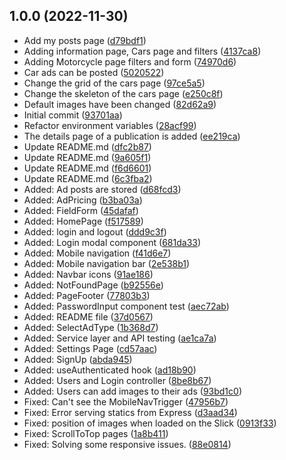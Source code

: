 ## 1.0.0 (2022-11-30)

* Add my posts page ([d79bdf1](https://github.com/emimudev/ecs/commit/d79bdf1))
* Adding information page, Cars page and filters ([4137ca8](https://github.com/emimudev/ecs/commit/4137ca8))
* Adding Motorcycle page filters and form ([74970d6](https://github.com/emimudev/ecs/commit/74970d6))
* Car ads can be posted ([5020522](https://github.com/emimudev/ecs/commit/5020522))
* Change the grid of the cars page ([97ce5a5](https://github.com/emimudev/ecs/commit/97ce5a5))
* Change the skeleton of the cars page ([e250c8f](https://github.com/emimudev/ecs/commit/e250c8f))
* Default images have been changed ([82d62a9](https://github.com/emimudev/ecs/commit/82d62a9))
* Initial commit ([93701aa](https://github.com/emimudev/ecs/commit/93701aa))
* Refactor environment variables ([28acf99](https://github.com/emimudev/ecs/commit/28acf99))
* The details page of a publication is added ([ee219ca](https://github.com/emimudev/ecs/commit/ee219ca))
* Update README.md ([dfc2b87](https://github.com/emimudev/ecs/commit/dfc2b87))
* Update README.md ([9a605f1](https://github.com/emimudev/ecs/commit/9a605f1))
* Update README.md ([f6d6601](https://github.com/emimudev/ecs/commit/f6d6601))
* Update README.md ([6c3fba2](https://github.com/emimudev/ecs/commit/6c3fba2))
* Added: Ad posts are stored ([d68fcd3](https://github.com/emimudev/ecs/commit/d68fcd3))
* Added: AdPricing ([b3ba03a](https://github.com/emimudev/ecs/commit/b3ba03a))
* Added: FieldForm ([45dafaf](https://github.com/emimudev/ecs/commit/45dafaf))
* Added: HomePage ([f517589](https://github.com/emimudev/ecs/commit/f517589))
* Added: login and logout ([ddd9c3f](https://github.com/emimudev/ecs/commit/ddd9c3f))
* Added: Login modal component ([681da33](https://github.com/emimudev/ecs/commit/681da33))
* Added: Mobile navigation ([f41d6e7](https://github.com/emimudev/ecs/commit/f41d6e7))
* Added: Mobile navigation bar ([2e538b1](https://github.com/emimudev/ecs/commit/2e538b1))
* Added: Navbar icons ([91ae186](https://github.com/emimudev/ecs/commit/91ae186))
* Added: NotFoundPage ([b92556e](https://github.com/emimudev/ecs/commit/b92556e))
* Added: PageFooter ([77803b3](https://github.com/emimudev/ecs/commit/77803b3))
* Added: PasswordInput component test ([aec72ab](https://github.com/emimudev/ecs/commit/aec72ab))
* Added: README file ([37d0567](https://github.com/emimudev/ecs/commit/37d0567))
* Added: SelectAdType ([1b368d7](https://github.com/emimudev/ecs/commit/1b368d7))
* Added: Service layer and API testing ([ae1ca7a](https://github.com/emimudev/ecs/commit/ae1ca7a))
* Added: Settings Page ([cd57aac](https://github.com/emimudev/ecs/commit/cd57aac))
* Added: SignUp ([abda945](https://github.com/emimudev/ecs/commit/abda945))
* Added: useAuthenticated hook ([ad18b90](https://github.com/emimudev/ecs/commit/ad18b90))
* Added: Users and Login controller ([8be8b67](https://github.com/emimudev/ecs/commit/8be8b67))
* Added: Users can add images to their ads ([93bd1c0](https://github.com/emimudev/ecs/commit/93bd1c0))
* Fixed: Can't see the MobileNavTrigger ([47956b7](https://github.com/emimudev/ecs/commit/47956b7))
* Fixed: Error serving statics from Express ([d3aad34](https://github.com/emimudev/ecs/commit/d3aad34))
* Fixed: position of images when loaded on the Slick ([0913f33](https://github.com/emimudev/ecs/commit/0913f33))
* Fixed: ScrollToTop pages ([1a8b411](https://github.com/emimudev/ecs/commit/1a8b411))
* Fixed: Solving some responsive issues. ([88e0814](https://github.com/emimudev/ecs/commit/88e0814))



